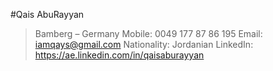 #Qais AbuRayyan

>Bamberg – Germany
>Mobile: 0049 177 87 86 195
>Email: iamqays@gmail.com
>Nationality: Jordanian
>LinkedIn: https://ae.linkedin.com/in/qaisaburayyan
